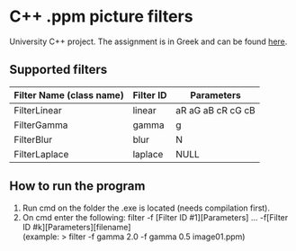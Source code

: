 # C++ .ppm picture filters
University C++ project. The assignment is in Greek and can be found [here](CPP2017_Assignment2_GR.pdf).

## Supported filters
|Filter Name (class name)|Filter ID|Parameters|
|--|--|--|
|FilterLinear|linear|aR aG aB cR cG cB|
|FilterGamma|gamma|g|
|FilterBlur|blur|N|
|FilterLaplace|laplace|NULL|

## How to run the program
1. Run cmd on the folder the .exe is located (needs compilation first).
2. On cmd enter the following: filter -f [Filter ID #1][Parameters] ... -f[Filter ID #k][Parameters][filename]  
(example: > filter -f gamma 2.0 -f gamma 0.5 image01.ppm)
